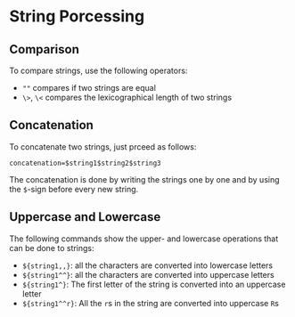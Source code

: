 # String Porcessing #

## Comparison ##
To compare strings, use the following operators:

- `""` compares if two strings are equal
- `\>`, `\<` compares the lexicographical length of two strings

## Concatenation ##
To concatenate two strings, just prceed as follows:

```
concatenation=$string1$string2$string3
```

The concatenation is done by writing the strings one by one and by using the `$`-sign before every new string.

## Uppercase and Lowercase ##
The following commands show the upper- and lowercase operations that can be done to strings:

- `${string1,,}`: all the characters are converted into lowercase letters
- `${string1^^}`: all the characters are converted into uppercase letters
- `${string1^}`: The first letter of the string is converted into an uppercase letter
- `${string1^^r}`: All the `r`s in the string are converted into uppercase `R`s